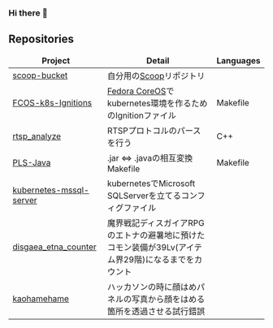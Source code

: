 ### Hi there 👋

## Repositories

<table>
  <thead align="center">
    <tr border: none;>
      <td><b>Project</b></td>
      <td><b>Detail</b></td>
      <td><b>Languages</b></td>
    </tr>
  </thead>
  <tbody>
    <tr>
      <td><a href=https://github.com/b1017034/scoop-bucket>scoop-bucket</a></td>
      <td>自分用の<a href=https://github.com/ScoopInstaller/Scoop>Scoop</a>リポジトリ</td>
      <td></td>
    </tr>
    <tr>
      <td><a href=https://github.com/b1017034/FCOS-k8s-Ignitions>FCOS-k8s-Ignitions</a></td>
      <td><a href=https://getfedora.org/en/coreos?stream=stable>Fedora CoreOS</a>でkubernetes環境を作るためのIgnitionファイル</td>
      <td>Makefile</td>
    </tr>
    <tr>
      <td><a href=https://github.com/b1017034/rtsp_analyze>rtsp_analyze</a></td>
      <td>RTSPプロトコルのパースを行う</td>
      <td>C++</td>
    </tr>
    <tr>
      <td><a href=https://github.com/b1017034/PLS-Java>PLS-Java</a></td>
      <td>.jar <=> .javaの相互変換Makefile</td>
      <td>Makefile</td>
    </tr>
    <tr>
      <td><a href=https://github.com/b1017034/kubernetes-mssql-server>kubernetes-mssql-server</a></td>
      <td>kubernetesでMicrosoft SQLServerを立てるコンフィグファイル</td>
      <td></td>
    </tr>
    <tr>
      <td><a href=https://github.com/b1017034/disgaea_etna_counter>disgaea_etna_counter</a></td>
      <td>魔界戦記ディスガイアRPGのエトナの避暑地に預けたコモン装備が39Lv(アイテム界29階)になるまでをカウント</td>
      <td></td>
    </tr>
    <tr>
      <td><a href=https://github.com/b1017034/kaohamehame>kaohamehame</a></td>
      <td>ハッカソンの時に顔はめパネルの写真から顔をはめる箇所を透過させる試行錯誤</td>
      <td></td>
    </tr>
  </tbody>



<!--
**b1017034/b1017034** is a ✨ _special_ ✨ repository because its `README.md` (this file) appears on your GitHub profile.

Here are some ideas to get you started:

- 🔭 I’m currently working on ...
- 🌱 I’m currently learning ...
- 👯 I’m looking to collaborate on ...
- 🤔 I’m looking for help with ...
- 💬 Ask me about ...
- 📫 How to reach me: ...
- 😄 Pronouns: ...
- ⚡ Fun fact: ...
-->
